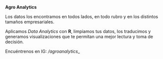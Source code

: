 **Agro Analytics**
  


Los datos los encontramos en todos lados, en todo rubro y en los distintos tamaños empresariales.

Aplicamos _Data Analytics_ con **R**, limpiamos tus datos, los traducimos y generamos visualizaciones que te permitan una mejor lectura y toma de decisión. 


Encuéntrenos en IG: _/agroanalytics__
